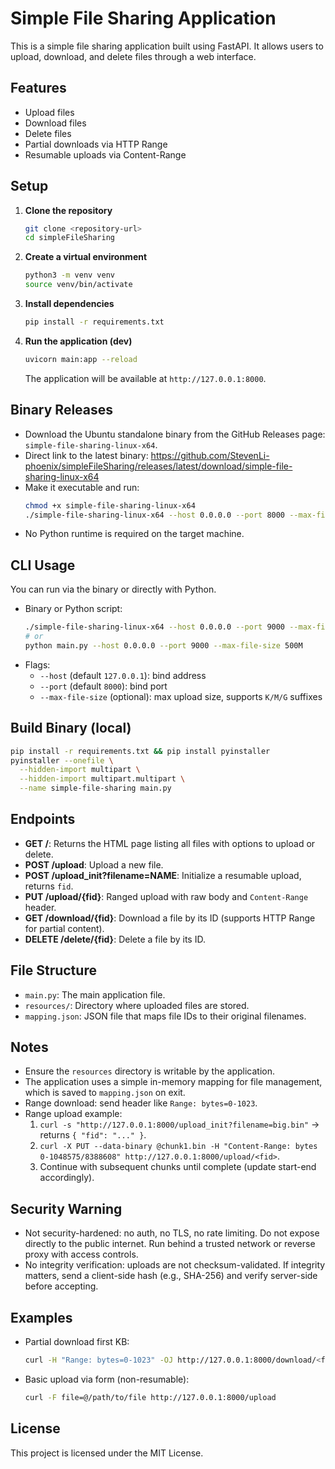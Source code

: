 # Simple File Sharing Application

This is a simple file sharing application built using FastAPI. It allows users to upload, download, and delete files through a web interface.

## Features
- Upload files
- Download files
- Delete files
 - Partial downloads via HTTP Range
 - Resumable uploads via Content-Range

## Setup

1. **Clone the repository**
   ```bash
   git clone <repository-url>
   cd simpleFileSharing
   ```

2. **Create a virtual environment**
   ```bash
   python3 -m venv venv
   source venv/bin/activate
   ```

3. **Install dependencies**
   ```bash
   pip install -r requirements.txt
   ```

4. **Run the application (dev)**
   ```bash
   uvicorn main:app --reload
   ```

   The application will be available at `http://127.0.0.1:8000`.

## Binary Releases
- Download the Ubuntu standalone binary from the GitHub Releases page: `simple-file-sharing-linux-x64`.
- Direct link to the latest binary:
  https://github.com/StevenLi-phoenix/simpleFileSharing/releases/latest/download/simple-file-sharing-linux-x64
- Make it executable and run:
  ```bash
  chmod +x simple-file-sharing-linux-x64
  ./simple-file-sharing-linux-x64 --host 0.0.0.0 --port 8000 --max-file-size 2G
  ```
- No Python runtime is required on the target machine.

## CLI Usage
You can run via the binary or directly with Python.

- Binary or Python script:
  ```bash
  ./simple-file-sharing-linux-x64 --host 0.0.0.0 --port 9000 --max-file-size 500M
  # or
  python main.py --host 0.0.0.0 --port 9000 --max-file-size 500M
  ```
- Flags:
  - `--host` (default `127.0.0.1`): bind address
  - `--port` (default `8000`): bind port
  - `--max-file-size` (optional): max upload size, supports `K/M/G` suffixes

## Build Binary (local)
```bash
pip install -r requirements.txt && pip install pyinstaller
pyinstaller --onefile \
  --hidden-import multipart \
  --hidden-import multipart.multipart \
  --name simple-file-sharing main.py
```

## Endpoints

- **GET /**: Returns the HTML page listing all files with options to upload or delete.
- **POST /upload**: Upload a new file.
- **POST /upload_init?filename=NAME**: Initialize a resumable upload, returns `fid`.
- **PUT /upload/{fid}**: Ranged upload with raw body and `Content-Range` header.
- **GET /download/{fid}**: Download a file by its ID (supports HTTP Range for partial content).
- **DELETE /delete/{fid}**: Delete a file by its ID.

## File Structure
- `main.py`: The main application file.
- `resources/`: Directory where uploaded files are stored.
- `mapping.json`: JSON file that maps file IDs to their original filenames.

## Notes
- Ensure the `resources` directory is writable by the application.
- The application uses a simple in-memory mapping for file management, which is saved to `mapping.json` on exit.
- Range download: send header like `Range: bytes=0-1023`.
- Range upload example:
   1) `curl -s "http://127.0.0.1:8000/upload_init?filename=big.bin"` -> returns `{ "fid": "..." }`.
   2) `curl -X PUT --data-binary @chunk1.bin -H "Content-Range: bytes 0-1048575/8388608" http://127.0.0.1:8000/upload/<fid>`.
   3) Continue with subsequent chunks until complete (update start-end accordingly).

## Security Warning
- Not security-hardened: no auth, no TLS, no rate limiting. Do not expose directly to the public internet. Run behind a trusted network or reverse proxy with access controls.
- No integrity verification: uploads are not checksum-validated. If integrity matters, send a client-side hash (e.g., SHA-256) and verify server-side before accepting.

## Examples
- Partial download first KB:
  ```bash
  curl -H "Range: bytes=0-1023" -OJ http://127.0.0.1:8000/download/<fid>
  ```
- Basic upload via form (non-resumable):
  ```bash
  curl -F file=@/path/to/file http://127.0.0.1:8000/upload
  ```

## License
This project is licensed under the MIT License. 
